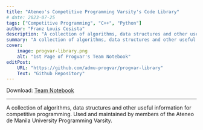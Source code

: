 ```yaml
---
title: "Ateneo's Competitive Programming Varsity's Code Library"
# date: 2023-07-25
tags: ["Competitive Programming", "C++", "Python"]
author: "Franz Louis Cesista"
description: "A collection of algorithms, data structures and other useful information for competitive programming. Used and maintained by members of the Ateneo de Manila University Programming Varsity."
summary: "A collection of algorithms, data structures and other useful information for competitive programming. Used and maintained by members of the Ateneo de Manila University Programming Varsity."
cover:
    image: progvar-library.png
    alt: "1st Page of Progvar's Team Notebook"
editPost:
    URL: "https://github.com/admu-progvar/progvar-library"
    Text: "Github Repository"
---
```


Download: [Team Notebook](notebook.pdf)

---

A collection of algorithms, data structures and other useful information for competitive programming. Used and maintained by members of the Ateneo de Manila University Programming Varsity.
